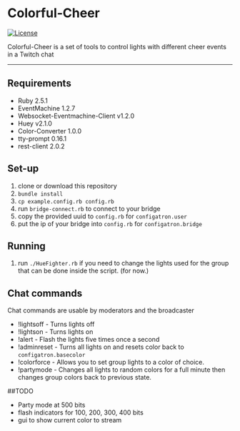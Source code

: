 # Colorful-Cheer

[![License](https://img.shields.io/badge/License-BSD%202--Clause-blue.svg?longCache=true&style=flat-square)](https://opensource.org/licenses/BSD-2-Clause)

Colorful-Cheer is a set of tools to control lights with different cheer events in a Twitch chat

---

## Requirements 
- Ruby 2.5.1
- EventMachine 1.2.7
- Websocket-Eventmachine-Client v1.2.0
- Huey v2.1.0
- Color-Converter 1.0.0
- tty-prompt 0.16.1
- rest-client 2.0.2 

## Set-up
1. clone or download this repository
2. `bundle install`
3. `cp example.config.rb config.rb`
4. run `bridge-connect.rb` to connect to your bridge
5. copy the provided uuid to `config.rb` for `configatron.user`
6. put the ip of your bridge into `config.rb` for `configatron.bridge`

## Running
1. run `./HueFighter.rb` if you need to change the lights used for the group that can be done inside the script. (for now.)

## Chat commands
Chat commands are usable by moderators and the broadcaster
- !lightsoff 	- Turns lights off 
- !lightson 	- Turns lights on
- !alert	- Flash the lights five times once a second
- !adminreset	- Turns all lights on and resets color back to `configatron.basecolor`
- !colorforce	- Allows you to set group lights to a color of choice.
- !partymode	- Changes all lights to random colors for a full minute then changes group colors back to previous state.


##TODO
- Party mode at 500 bits
- flash indicators for 100, 200, 300, 400 bits
- gui to show current color to stream
